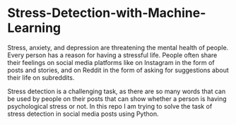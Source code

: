 # Stress-Detection-with-Machine-Learning
Stress, anxiety, and depression are threatening the mental health of people. Every person has a reason for having a stressful life.
People often share their feelings on social media platforms like on Instagram in the form of posts and stories,
and on Reddit in the form of asking for suggestions about their life on subreddits.

Stress detection is a challenging task, as there are so many words that can be used by people on their posts that can show whether a person
is having psychological stress or not. In this repo I am trying to solve the task of stress detection in social media posts using Python.
